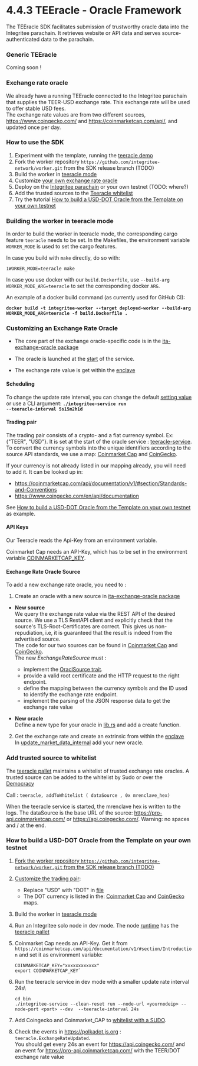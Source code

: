 # 4.4.3 TEEracle -  Oracle Framework
The TEEracle SDK facilitates submission of trustworthy oracle data into the Integritee parachain. It retrieves website or API data and serves source-authenticated data to the parachain.

### **Generic TEEracle**
Coming soon !

### **Exchange rate oracle**
We already have a running TEEracle connected to the Integritee parachain that supplies the TEER-USD exchange rate. This exchange rate will be used to offer stable USD fees.  
The exchange rate values are from two different sources, https://www.coingecko.com/ and https://coinmarketcap.com/api/, and updated once per day.

### **How to use the SDK**
1. Experiment with the template, running the [teeracle demo](../4.6-demos/4.6.3-demo-demo.md)​
2. Fork the worker repository `https://github.com/integritee-network/worker.git` from the SDK release branch (TODO)
3. Build the worker in [teeracle mode](4.4.3-teeracle-oracle-framework.md#build-teeracle-mode)
4. Customize [ your own exchange rate oracle](4.4.3-teeracle-oracle-framework.md#customize-exchange-rate)
5. Deploy on the [Integritee parachain](4.4.7-integritee-parachain-integration.md) or your own testnet (TODO: where?)
6. Add the trusted sources to the [Teeracle whitelist](4.4.3-teeracle-oracle-framework.md#add-to-whitelist)
7. Try the tutorial [How to build a USD-DOT Oracle from the Template on your own testnet](4.4.3-teeracle-oracle-framework.md#usd-dot-oracle)

### **Building the worker in teeracle mode** <a href="#build-teeracle-mode" id="build-teeracle-mode"></a>

In order to build the worker in teeracle mode, the corresponding cargo feature `teeracle` needs to be set. In the Makefiles, the environment variable `WORKER_MODE` is used to set the cargo features.

In case you build with `make` directly, do so with:

`1WORKER_MODE=teeracle make`

In case you use docker with our `build.Dockerfile`, use `--build-arg WORKER_MODE_ARG=teeracle` to set the corresponding docker `ARG`.

An example of a docker build command (as currently used for GitHub CI):

<pre data-line-numbers><code><strong>docker build -t integritee-worker --target deployed-worker --build-arg WORKER_MODE_ARG=teeracle -f build.Dockerfile .</strong></code></pre>


### **Customizing an Exchange Rate Oracle** <a href="#customize-exchange-rate" id="customize-exchange-rate"></a>

* The core part of the exchange oracle-specific code is in the [ita-exchange-oracle package](https://github.com/integritee-network/worker/tree/master/app-libs/exchange-oracle)

* The oracle is launched at the [start](https://github.com/integritee-network/worker/blob/2471cc52cf0377323886a43b0e7c2e9181265a67/service/src/main.rs#L478) of the service.

* The exchange rate value is get within the [enclave](https://github.com/integritee-network/worker/blob/2471cc52cf0377323886a43b0e7c2e9181265a67/enclave-runtime/src/teeracle/mod.rs#L119)

#### **Scheduling**
To change the update rate interval, you can change the default [setting value](https://github.com/integritee-network/worker/blob/2471cc52cf0377323886a43b0e7c2e9181265a67/core-primitives/settings/src/lib.rs#L116) or use a CLI argument: <code><strong>./integritee-service run --teeracle-interval 5s15m2h1d</strong></code>

#### **Trading pair**<a href="#customize-trading-pair" id="customize-tarding-pair"></a>
The trading pair consists of a crypto- and a fiat currency symbol. Ex: {"TEER", "USD"}. It is set at the start of the oracle service : [teeracle-service](https://github.com/integritee-network/worker/blob/2471cc52cf0377323886a43b0e7c2e9181265a67/service/src/teeracle/mod.rs#L57). To convert the currency symbols into the unique identifiers according to the source API standards, we use a map:  [Coinmarket Cap](https://github.com/integritee-network/worker/blob/2471cc52cf0377323886a43b0e7c2e9181265a67/app-libs/exchange-oracle/src/coin_market_cap.rs#L48) and [CoinGecko](https://github.com/integritee-network/worker/blob/2471cc52cf0377323886a43b0e7c2e9181265a67/app-libs/exchange-oracle/src/coin_gecko.rs#L50). 

If your currency is not already listed in our mapping already, you will need to add it. It can be looked up in:
* https://coinmarketcap.com/api/documentation/v1/#section/Standards-and-Conventions
* https://www.coingecko.com/en/api/documentation

See [How to build a USD-DOT Oracle from the Template on your own testnet](4.4.3-teeracle-oracle-framework.md#usd-dot-oracle) as example.

#### **API Keys**
Our Teeracle reads the Api-Key from an environment variable.

Coinmarket Cap needs an API-Key, which has to be set in the environment variable [COINMARKETCAP_KEY](https://github.com/integritee-network/worker/blob/2471cc52cf0377323886a43b0e7c2e9181265a67/app-libs/exchange-oracle/src/coin_market_cap.rs#L51).

#### **Exchange Rate Oracle Source**
To add a new exchange rate oracle, you need to :
1. Create an oracle with a new source in [ita-exchange-oracle package](https://github.com/integritee-network/worker/tree/master/app-libs/exchange-oracle)
* **New source**   
We query the exchange rate value via the REST API of the desired source. We use a TLS RestAPI client and explicitly check that the source's TLS-Root-Certificates are correct. This gives us non-repudiation, i.e, it is guaranteed that the result is indeed from the advertised source.   
The code for our two sources can be found in [Coinmarket Cap](https://github.com/integritee-network/worker/blob/master/app-libs/exchange-oracle/src/coin_market_cap.rs) and [CoinGecko](https://github.com/integritee-network/worker/blob/master/app-libs/exchange-oracle/src/coin_gecko.rs).   
The new _ExchangeRateSource_ must :
   * implement the [OraclSource trait](https://github.com/integritee-network/worker/blob/b52be1d355f04e62be5f61d2d9fd2a0ac2fa38a1/app-libs/exchange-oracle/src/exchange_rate_oracle.rs#L36).
   * provide a valid root certificate and the HTTP request to the right endpoint.
   * define the mapping between the currency symbols and the ID used to identify the exchange rate endpoint.
   * implement the parsing of the JSON response data to get the exchange rate value
     
* **New oracle**  
Define a new type for your oracle in [lib.rs](https://github.com/integritee-network/worker/blob/master/app-libs/exchange-oracle/src/lib.rs) and add a create function.

2. Get the exchange rate and create an extrinsic from within the [enclave](https://github.com/integritee-network/worker/blob/2471cc52cf0377323886a43b0e7c2e9181265a67/enclave-runtime/src/teeracle/mod.rs#L119)  
In [update_market_data_internal](https://github.com/integritee-network/worker/blob/b52be1d355f04e62be5f61d2d9fd2a0ac2fa38a1/enclave-runtime/src/teeracle/mod.rs#L86) add your new oracle.

### **Add trusted source to whitelist**<a href="#add-to-whitelist" id="add-to-whitelist"></a>
The [teeracle pallet](https://github.com/integritee-network/pallets/tree/master/teeracle/src) maintains a whitelist of trusted exchange rate oracles. A trusted source can be added to the whitelist by Sudo or over the [Democracy](2.5.4-democracy.md)

Call : `teeracle, addToWhitelist ( dataSource , 0x mrenclave_hex)`

When the teeracle service is started, the mrenclave hex is written to the logs.
The dataSource is the base URL of the source:  https://pro-api.coinmarketcap.com/ or https://api.coingecko.com/. Warning: no spaces and / at the end.

### **How to build a USD-DOT Oracle from the Template on your own testnet**<a href="#usd-dot-oracle" id="usd-dot-oracle">
1. Fork the worker repository `https://github.com/integritee-network/worker.git` from the SDK release branch (TODO)
3. Customize the [trading pair](4.4.3-teeracle-oracle-framework.md#customize-tarding-pair):
   * Replace "USD" with "DOT" in [file](https://github.com/integritee-network/worker/blob/2471cc52cf0377323886a43b0e7c2e9181265a67/service/src/teeracle/mod.rs#L57)
   * The DOT currency is listed in the:  [Coinmarket Cap](https://github.com/integritee-network/worker/blob/2471cc52cf0377323886a43b0e7c2e9181265a67/app-libs/exchange-oracle/src/coin_market_cap.rs#L48) and [CoinGecko](https://github.com/integritee-network/worker/blob/2471cc52cf0377323886a43b0e7c2e9181265a67/app-libs/exchange-oracle/src/coin_gecko.rs#L50) maps.
    
4. Build the worker in [teeracle mode](4.4.3-teeracle-oracle-framework.md#build-teeracle-mode)
5. Run an Integritee solo node in dev mode. The node [runtime](https://github.com/integritee-network/integritee-node/blob/268a0d22dc598ae82515e57406c8044ddda5219f/runtime/src/lib.rs#L646) has the [teeracle pallet](https://github.com/integritee-network/pallets/tree/master/teeracle/src)
6. Coinmarket Cap needs an API-Key. Get it from `https://coinmarketcap.com/api/documentation/v1/#section/Introduction` and set it as environment variable:
   ```
   COINMARKETCAP_KEY="xxxxxxxxxxxx"
   export COINMARKETCAP_KEY` 
   ```
7. Run the teeracle service in dev mode with a smaller update rate interval 24s\
   ```
   cd bin
   ./integritee-service --clean-reset run --node-url <yournodeip> --node-port <port> --dev  --teeracle-interval 24s
   ```
8. Add Coingecko and Coinmarket_CAP to [whitelist with a SUDO](4.4.3-teeracle-oracle-framework.md#add-to-whitelist).
9. Check the events in https://polkadot.js.org : `teeracle.ExchangeRateUpdated`.\
   You should get every 24s an event for https://api.coingecko.com/ and an event for https://pro-api.coinmarketcap.com/ with the TEER/DOT exchange rate value

